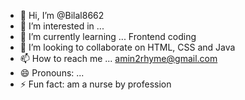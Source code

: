 - 👋 Hi, I’m @Bilal8662
- 👀 I’m interested in ...
- 🌱 I’m currently learning ... Frontend coding
- 💞️ I’m looking to collaborate on HTML, CSS and Java
- 📫 How to reach me ... amin2rhyme@gmail.com
- 😄 Pronouns: ...
- ⚡ Fun fact: am a nurse by profession

<!---
Bilal8662/Bilal8662 is a ✨ special ✨ repository because its `README.md` (this file) appears on your GitHub profile.
You can click the Preview link to take a look at your changes.
--->
